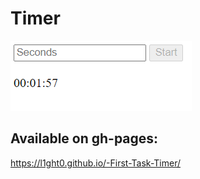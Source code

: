 # Timer

![Timer](/ScreenShots/Timer.png)


## Available on gh-pages:

https://l1ght0.github.io/-First-Task-Timer/



